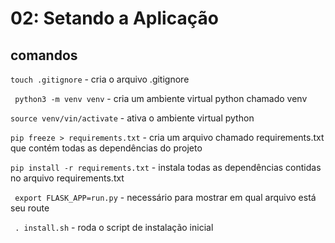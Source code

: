 # 02: Setando a Aplicação

## comandos

```touch .gitignore``` - cria o arquivo .gitignore

``` python3 -m venv venv``` - cria um ambiente virtual python chamado venv

```source venv/vin/activate``` - ativa o ambiente virtual python

```pip freeze > requirements.txt``` - cria um arquivo chamado requirements.txt que contém todas as dependências do projeto

```pip install -r requirements.txt``` - instala todas as dependências contidas no arquivo requirements.txt

``` export FLASK_APP=run.py``` - necessário para mostrar em qual arquivo está seu route

``` . install.sh``` - roda o script de instalação inicial

